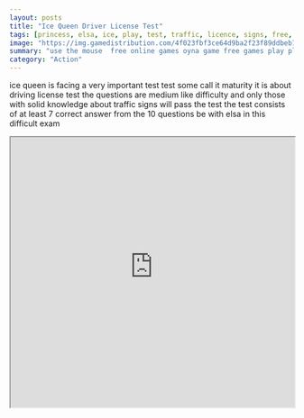 ```yaml
---
layout: posts
title: "Ice Queen Driver License Test"
tags: [princess, elsa, ice, play, test, traffic, licence, signs, free, online, games, oyna, game, free, games, play, play, games]
image: "https://img.gamedistribution.com/4f023fbf3ce64d9ba2f23f89ddbeb71f.jpg"
summary: "use the mouse  free online games oyna game free games play play games"
category: "Action"
---
```


ice queen is facing a very important test test some call it maturity it is about driving license test the questions are medium like difficulty and only those with solid knowledge about traffic signs will pass the test the test consists of at least 7 correct answer from the 10 questions be with elsa in this difficult exam

<iframe width="100%" height="480px;" src="https://html5.gamedistribution.com/4f023fbf3ce64d9ba2f23f89ddbeb71f/"></iframe>